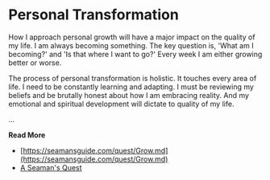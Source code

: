 # Personal Transformation

How I approach personal growth will have a major impact on the quality of my
life. I am always becoming something. The key question is, 'What am I 
becoming?' and 'Is that where I want to go?' Every week I am either growing
better or worse.

The process of personal transformation is holistic. It touches every area of
life. I need to be constantly learning and adapting. I must be reviewing my
beliefs and be brutally honest about how I am embracing reality. And my
emotional and spiritual development will dictate to quality of my life.


...

**Read More**

* [https://seamansguide.com/quest/Grow.md](https://seamansguide.com/quest/Grow.md)
* [A Seaman's Quest](https://seamansguide.com/quest)



